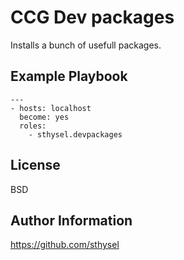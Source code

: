 CCG Dev packages
================

Installs a bunch of usefull packages.


Example Playbook
----------------

    ---
    - hosts: localhost
      become: yes
      roles:
        - sthysel.devpackages


License
-------

BSD

Author Information
------------------
https://github.com/sthysel
